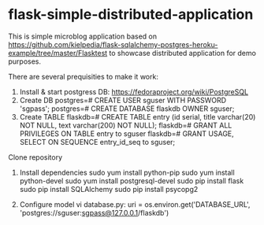 flask-simple-distributed-application
========================================

This is simple microblog application based on https://github.com/kielpedia/flask-sqlalchemy-postgres-heroku-example/tree/master/Flasktest to showcase distributed application for demo purposes.

There are several prequisities to make it work:

1. Install & start postgress DB: https://fedoraproject.org/wiki/PostgreSQL
2. Create DB 
	postgres=# CREATE USER sguser  WITH PASSWORD 'sgpass';
	postgres=# CREATE DATABASE flaskdb OWNER sguser;
3. Create TABLE
	flaskdb=# CREATE TABLE entry
	(id serial,
	title varchar(20) NOT NULL,
	text varchar(200) NOT NULL);
	flaskdb=# GRANT ALL PRIVILEGES ON TABLE entry to sguser
	flaskdb=# GRANT USAGE, SELECT ON SEQUENCE entry_id_seq to sguser;

Clone repository

1. Install dependencies
	sudo yum install python-pip
	sudo yum install python-devel
	sudo yum install postgresql-devel
	sudo pip install flask
	sudo pip install SQLAlchemy
	sudo pip install psycopg2

2. Configure model
	vi database.py:
	uri = os.environ.get('DATABASE_URL', 'postgres://sguser:sgpass@127.0.0.1/flaskdb')

